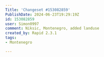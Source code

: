 ```yaml
---
Title: 'Changeset #153082859'
PublishDate: 2024-06-23T19:29:19Z
id: 153082859
user: Simon0997
comment: Niksic, Montenegro, added landuse
created_by: Rapid 2.3.1
tags:
- Montenegro

---
```

